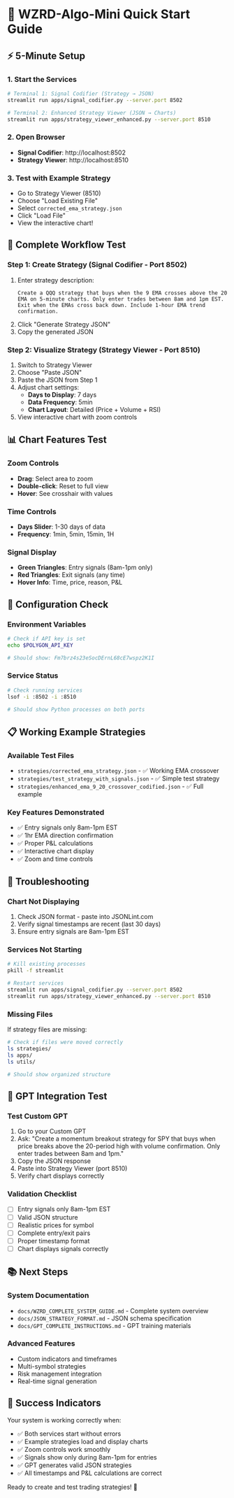 # 🚀 WZRD-Algo-Mini Quick Start Guide

## ⚡ 5-Minute Setup

### 1. Start the Services
```bash
# Terminal 1: Signal Codifier (Strategy → JSON)
streamlit run apps/signal_codifier.py --server.port 8502

# Terminal 2: Enhanced Strategy Viewer (JSON → Charts)
streamlit run apps/strategy_viewer_enhanced.py --server.port 8510
```

### 2. Open Browser
- **Signal Codifier**: http://localhost:8502
- **Strategy Viewer**: http://localhost:8510

### 3. Test with Example Strategy
- Go to Strategy Viewer (8510)
- Choose "Load Existing File"
- Select `corrected_ema_strategy.json`
- Click "Load File"
- View the interactive chart!

## 🎯 Complete Workflow Test

### Step 1: Create Strategy (Signal Codifier - Port 8502)
1. Enter strategy description:
   ```
   Create a QQQ strategy that buys when the 9 EMA crosses above the 20 EMA on 5-minute charts. Only enter trades between 8am and 1pm EST. Exit when the EMAs cross back down. Include 1-hour EMA trend confirmation.
   ```
2. Click "Generate Strategy JSON"
3. Copy the generated JSON

### Step 2: Visualize Strategy (Strategy Viewer - Port 8510)
1. Switch to Strategy Viewer
2. Choose "Paste JSON"
3. Paste the JSON from Step 1
4. Adjust chart settings:
   - **Days to Display**: 7 days
   - **Data Frequency**: 5min
   - **Chart Layout**: Detailed (Price + Volume + RSI)
5. View interactive chart with zoom controls

## 📊 Chart Features Test

### Zoom Controls
- **Drag**: Select area to zoom
- **Double-click**: Reset to full view
- **Hover**: See crosshair with values

### Time Controls
- **Days Slider**: 1-30 days of data
- **Frequency**: 1min, 5min, 15min, 1H

### Signal Display
- **Green Triangles**: Entry signals (8am-1pm only)
- **Red Triangles**: Exit signals (any time)
- **Hover Info**: Time, price, reason, P&L

## 🔧 Configuration Check

### Environment Variables
```bash
# Check if API key is set
echo $POLYGON_API_KEY

# Should show: Fm7brz4s23eSocDErnL68cE7wspz2K1I
```

### Service Status
```bash
# Check running services
lsof -i :8502 -i :8510

# Should show Python processes on both ports
```

## 📋 Working Example Strategies

### Available Test Files
- `strategies/corrected_ema_strategy.json` - ✅ Working EMA crossover
- `strategies/test_strategy_with_signals.json` - ✅ Simple test strategy
- `strategies/enhanced_ema_9_20_crossover_codified.json` - ✅ Full example

### Key Features Demonstrated
- ✅ Entry signals only 8am-1pm EST
- ✅ 1hr EMA direction confirmation
- ✅ Proper P&L calculations
- ✅ Interactive chart display
- ✅ Zoom and time controls

## 🚨 Troubleshooting

### Chart Not Displaying
1. Check JSON format - paste into JSONLint.com
2. Verify signal timestamps are recent (last 30 days)
3. Ensure entry signals are 8am-1pm EST

### Services Not Starting
```bash
# Kill existing processes
pkill -f streamlit

# Restart services
streamlit run apps/signal_codifier.py --server.port 8502
streamlit run apps/strategy_viewer_enhanced.py --server.port 8510
```

### Missing Files
If strategy files are missing:
```bash
# Check if files were moved correctly
ls strategies/
ls apps/
ls utils/

# Should show organized structure
```

## 🎯 GPT Integration Test

### Test Custom GPT
1. Go to your Custom GPT
2. Ask: "Create a momentum breakout strategy for SPY that buys when price breaks above the 20-period high with volume confirmation. Only enter trades between 8am and 1pm."
3. Copy the JSON response
4. Paste into Strategy Viewer (port 8510)
5. Verify chart displays correctly

### Validation Checklist
- [ ] Entry signals only 8am-1pm EST
- [ ] Valid JSON structure
- [ ] Realistic prices for symbol
- [ ] Complete entry/exit pairs
- [ ] Proper timestamp format
- [ ] Chart displays signals correctly

## 📚 Next Steps

### System Documentation
- `docs/WZRD_COMPLETE_SYSTEM_GUIDE.md` - Complete system overview
- `docs/JSON_STRATEGY_FORMAT.md` - JSON schema specification
- `docs/GPT_COMPLETE_INSTRUCTIONS.md` - GPT training materials

### Advanced Features
- Custom indicators and timeframes
- Multi-symbol strategies
- Risk management integration
- Real-time signal generation

## 🎉 Success Indicators

Your system is working correctly when:
- ✅ Both services start without errors
- ✅ Example strategies load and display charts
- ✅ Zoom controls work smoothly
- ✅ Signals show only during 8am-1pm for entries
- ✅ GPT generates valid JSON strategies
- ✅ All timestamps and P&L calculations are correct

Ready to create and test trading strategies! 🚀